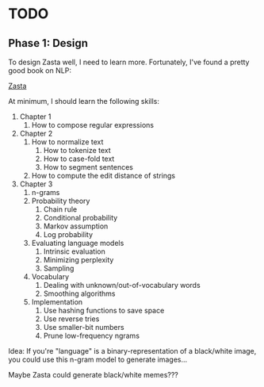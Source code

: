 # TODO

## Phase 1: Design

To design Zasta well, I need to learn more.
Fortunately, I've found a pretty good book on NLP:

[Zasta](https://web.stanford.edu/~jurafsky/slp3/ed3book_jan72023.pdf)

At minimum, I should learn the following skills:

1. Chapter 1
   1. How to compose regular expressions
2. Chapter 2
   1. How to normalize text
      1. How to tokenize text
      2. How to case-fold text
      3. How to segment sentences
   2. How to compute the edit distance of strings
3. Chapter 3
   1. n-grams
   2. Probability theory
      1. Chain rule
      2. Conditional probability
      3. Markov assumption
      4. Log probability
   3. Evaluating language models
      1. Intrinsic evaluation
      2. Minimizing perplexity
      3. Sampling
   4. Vocabulary
      1. Dealing with unknown/out-of-vocabulary words
      2. Smoothing algorithms
   5. Implementation
      1. Use hashing functions to save space
      2. Use reverse tries
      3. Use smaller-bit numbers
      4. Prune low-frequency ngrams



Idea: If you're "language" is a binary-representation of a black/white image, you could use this n-gram model to generate images...

Maybe Zasta could generate black/white memes???
